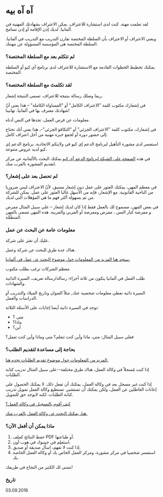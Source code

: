 # آه آه بيه

لقد تعلمت مهنة. كنت لدى استشارة للاعتراف. يمكن الاعتراف بشهادتك المهنية في ألمانيا. لديك إذن الإقامة أو إذن تسامح.

ويعني الاعتراف أو الاعتراف بأن السلطة المختصة تقارن التدريب مع التدريب في ألمانيا. السلطة المختصة هي المؤسسة المسؤولة عن مهنتك.

### لم تتكلم بعد مع السلطة المختصة؟

يمكنك تخطيط الخطوات القادمة مع الاستشارة للاعتراف لدى برنامج آي كيو أو السلطة المختصة.

### لقد تكلمتَ مع السلطة المختصة؟

ربما وصلك رسالة بنتيجة للاعتراف. تسمى النتيجة إشعار.

في إشعارك مكتوب كلمة "الاعتراف الكامل" أو "المساواة الكاملة" – هذا يعني أنّ شهادتك معترف بها في ألمانيا. تهانينا!

معلومات عن فرص العمل، تجدها في النص أدناه.

في إشعارك، مكتوب كلمة "الاعتراف الجزئي" أو "التكافؤ الجزئي"-، هذا يعني أنك تحتاج إلى حضور دورة أو لجمع خبرة مهنية من أجل اعتراف كامل.

استفسر لدى مشورة التأهيل لبرنامج الدعم إي كيو في ولايتكم الاتحادية. برنامج الدعم إي كيو لديه عروض متنوعة.

في هذه [الصفحة على الشبكة لبرنامج الدعم آي كيو](http://www.netzwerk-iq.de/foerderprogramm-iq/landesnetzwerke/karte.html) يمكنك البحث بالألمانية عن مركز لتقديم المشورة بالقرب منك.

### لم تحصل بعد على إشعار؟

في معظم المهن، يمكنك العثور على عمل دون إشعار مسبق، لأنّ الاعتراف ليس ضروريا من الناحية القانونية. مع الإشعار، فإنه من الأسهل غالبا العثور على عمل. يمكن للشركة من ثم بسهولة أكثر فهم ما هي المؤهلات التي لديك.

في بعض المهن، مسموح لك بالعمل فقط إذا كان لديك إشعار – على سبيل المثال ممرض و ممرضة كبار السن ، ممرض وممرضة أو المربي والمربية. هذه المهن تسمى بالمهن المنظَمَّة.

### معلومات عامة عن البحث عن عمل

عليك أن تعثر على شركة.

هناك عدة طرق للبحث عن شركة وعمل.

[ستجد هنا المزيد من المعلومات حول موضوع البحث عن عمل في ألمانيا.](#arbeit)

معظم الشركات ترغب بطلب مكتوب.

طلب العمل في ألمانيا يتكون من ثلاثة أجزاء: رسالة/رسالة تعريف، السيرة الذاتية والشهادات.

السيرة ذاتية تعطي معلومات شخصية عنك, مثلاً العنوان وتاريخ الميلاد والتدريب أو الدراسات والعمل.

توجد في السيرة ذاتية أيضا إجابات على الأسئلة الثلاثة:

- متى ؟
- ماذا؟
- أين؟

فعلى سبيل المثال: متى، ماذا وأين كنت تتعلم؟ متى وماذا وأين كنت تعمل؟

### بحاجة إلى مساعدة لتقديم الطلب؟

[المزيد من المعلومات حول موضوع تقديم الطلبات تجده هنا.](#bewerbung)

إذا كنت مُسجلاً في وكالة العمل، هناك طرق مختلفة--على سبيل المثال تدريب كتابة الطلبات.

إذا كنت غير مسجل بعد في وكالة العمل، يمكنك أن تفعل ذلك. لا يمكنك الحصول على إعانات العاطلين عن العمل، ولكن يمكنك أن تستشير. تستطيع وكالة العمل تمويل تدريب كتابة الطلبات. لكنه لايوجد حق للتمويل.

[كيف أقوم بالتسجيل في وكالة العمل؟](#agenturregistrierung)

[هنا، يمكنك البحث عن وكالة العمل بالقرب منك.](https://www.arbeitsagentur.de/apps/faces/home/pvo?q=berlin&_afrLoop=7272736311957599&_afrWindowMode=0&_afrWindowId=null&_adf.ctrl-state=560a2z10h_50#!%40%40%3F_afrWindowId%3Dnull%26_afrLoop%3D7272736311957599%26q%3Dberlin%26_afrWindowMode%3D0%26_adf.ctrl-s)

### ماذا يمكن أن أفعل الآن؟

  1. حفظ النتائج كملف PDF أو طباعتها.
  2. استَعلِم في جيتبوك في هوب أون.
  3. إذا كنت لا تفهم، اسأل صديقة أو صديق.
  4. استفسر شخصيا في مركز مشورة، ومركز العمل الخاص بك أو وكالة العمل الخاصة بك.

نتمنى لك الكثير من النجاح في طريقك!

### تاريخ

03.09.2016